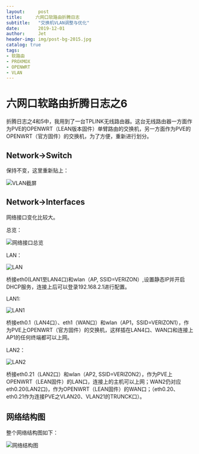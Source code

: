 ```yaml
---
layout:     post
title:     六网口软路由折腾日志
subtitle:   "交换机VLAN调整与优化"
date:       2019-12-01
author:     Jet
header-img: img/post-bg-2015.jpg
catalog: true
tags: 
- 软路由
- PROXMOX
- OPENWRT
- VLAN
---
```

# 六网口软路由折腾日志之6

折腾日志之4和5中，我用到了一台TPLINK无线路由器。这台无线路由器一方面作为PVE的OPENWRT（LEAN版本固件）单臂路由的交换机，另一方面作为PVE的OPENWRT（官方固件）的交换机，为了方便，重新进行划分。

## Network->Switch
保持不变，这里重新贴上：

![VLAN截屏](https://github.com/LockeJet/lockejet.github.io/blob/master/Stuff/Post_SoftRouter/Sec4/sw0-sw.png)

## Network->Interfaces
网络接口变化比较大。

总览：

![网络接口总览](https://github.com/LockeJet/lockejet.github.io/blob/master/Stuff/Post_SoftRouter/Sec6/int-sw.png)


LAN：

![LAN](https://github.com/LockeJet/lockejet.github.io/blob/master/Stuff/Post_SoftRouter/Sec6/lan-sw.png)

桥接eth0(LAN1至LAN4口)和wlan（AP, SSID=VERIZON）,设置静态IP并开启DHCP服务，连接上后可以登录192.168.2.1进行配置。

LAN1: 

![LAN1](https://github.com/LockeJet/lockejet.github.io/blob/master/Stuff/Post_SoftRouter/Sec6/lan1-sw.png)

桥接eth0.1（LAN4口）、eth1（WAN口）和wlan（AP1，SSID=VERIZON1），作为PVE上OPENWRT（官方固件）的交换机，这样插在LAN4口、WAN口和连接上AP1的任何终端都可以上网。

LAN2：

![LAN2](https://github.com/LockeJet/lockejet.github.io/blob/master/Stuff/Post_SoftRouter/Sec6/lan2-sw-new.png)

桥接eth0.21（LAN2口）和wlan（AP2, SSID=VERIZON2），作为PVE上OPENWRT（LEAN固件）的LAN口，连接上的主机可以上网；WAN2仍对应eth0.20(LAN2口)，作为OPENWRT（LEAN固件）的WAN口；（eth0.20、eth0.21作为连接PVE之VLAN20、VLAN21的TRUNCK口）。

## 网络结构图
整个网络结构图如下：

![网络结构图](https://github.com/LockeJet/lockejet.github.io/blob/master/Stuff/Post_SoftRouter/network_connection-v2.svg)


